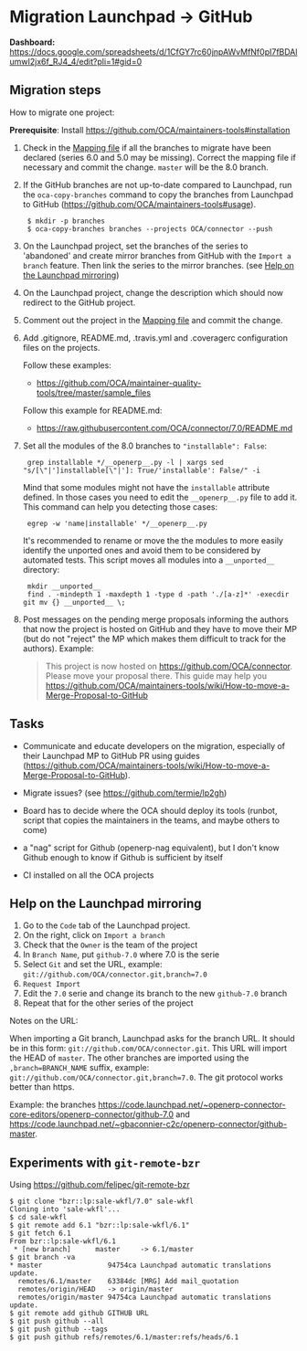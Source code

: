 # Migration Launchpad → GitHub

**Dashboard:** https://docs.google.com/spreadsheets/d/1CfGY7rc60jnpAWvMfNf0pI7fBDAlumwI2jx6f_RJ4_4/edit?pli=1#gid=0

## Migration steps

How to migrate one project:

**Prerequisite**: Install https://github.com/OCA/maintainers-tools#installation

1. Check in the [Mapping  file](https://github.com/OCA/maintainers-tools/blob/master/tools/branches.yaml) if all the branches to migrate have been declared (series 6.0 and 5.0 may be missing). Correct the mapping file if necessary and commit the change. `master` will be the 8.0 branch.

2. If the GitHub branches are not up-to-date compared to Launchpad, run the `oca-copy-branches` command to copy the branches from Launchpad to GitHub (https://github.com/OCA/maintainers-tools#usage).

        $ mkdir -p branches
        $ oca-copy-branches branches --projects OCA/connector --push

3. On the Launchpad project, set the branches of the series to 'abandoned' and create mirror branches from GitHub with the `Import a branch` feature. Then link the series to the mirror branches. (see [Help on the Launchpad mirroring](#help-on-the-launchpad-mirroring))

4. On the Launchpad project, change the description which should now redirect to the GitHub project.

5. Comment out the project in the [Mapping  file](https://github.com/OCA/maintainers-tools/blob/master/tools/branches.yaml) and commit the change.

6. Add .gitignore, README.md, .travis.yml and .coveragerc configuration files on the projects. 

   Follow these examples:
   * https://github.com/OCA/maintainer-quality-tools/tree/master/sample_files

   Follow this example for README.md:
   * https://raw.githubusercontent.com/OCA/connector/7.0/README.md

7. Set all the modules of the 8.0 branches to `"installable": False`:

        grep installable */__openerp__.py -l | xargs sed  "s/[\"|']installable[\"|']: True/'installable': False/" -i

    Mind that some modules might not have the `installable` attribute defined. In those cases you need to edit the `__openerp__.py` file to add it. This command can help you detecting those cases:

        egrep -w 'name|installable' */__openerp__.py

    It's recommended to rename or move the the modules to more easily identify the unported ones and avoid them to be considered by automated tests.
    This script moves all modules into a `__unported__` directory:

        mkdir __unported__
        find . -mindepth 1 -maxdepth 1 -type d -path './[a-z]*' -execdir git mv {} __unported__ \;

8. Post messages on the pending merge proposals informing the authors that now the project is hosted on GitHub and they have to move their MP (but do not "reject" the MP which makes them difficult to track for the authors). Example:

    > This project is now hosted on https://github.com/OCA/connector. Please move your proposal there. This guide may help you https://github.com/OCA/maintainers-tools/wiki/How-to-move-a-Merge-Proposal-to-GitHub


## Tasks

* Communicate and educate developers on the migration, especially of their Launchpad MP to GitHub PR using guides (https://github.com/OCA/maintainers-tools/wiki/How-to-move-a-Merge-Proposal-to-GitHub).

* Migrate issues? (see https://github.com/termie/lp2gh)

* Board has to decide where the OCA should deploy its tools (runbot, script that copies the maintainers in the teams, and maybe others to come)

* a "nag" script for Github (openerp-nag equivalent), but I don't know
Github enough to know if Github is sufficient by itself

* CI installed on all the OCA projects

## Help on the Launchpad mirroring

1. Go to the `Code` tab of the Launchpad project.
1. On the right, click on `Import a branch`
1. Check that the `Owner` is the team of the project
1. In `Branch Name`, put `github-7.0` where 7.0 is the serie
1. Select `Git` and set the URL, example: `git://github.com/OCA/connector.git,branch=7.0`
1. `Request Import`
1. Edit the `7.0` serie and change its branch to the new `github-7.0` branch
1. Repeat that for the other series of the project

Notes on the URL:

When importing a Git branch, Launchpad asks for the branch URL.
It should be in this form: `git://github.com/OCA/connector.git`.
This URL will import the HEAD of `master`. The other branches are imported using the `,branch=BRANCH_NAME` suffix, example: `git://github.com/OCA/connector.git,branch=7.0`.
The git protocol works better than https.

Example: the branches https://code.launchpad.net/~openerp-connector-core-editors/openerp-connector/github-7.0 and https://code.launchpad.net/~gbaconnier-c2c/openerp-connector/github-master.


## Experiments with `git-remote-bzr`

Using https://github.com/felipec/git-remote-bzr

    $ git clone "bzr::lp:sale-wkfl/7.0" sale-wkfl
    Cloning into 'sale-wkfl'...
    $ cd sale-wkfl 
    $ git remote add 6.1 "bzr::lp:sale-wkfl/6.1"                                       
    $ git fetch 6.1
    From bzr::lp:sale-wkfl/6.1
     * [new branch]      master     -> 6.1/master
    $ git branch -va
    * master                94754ca Launchpad automatic translations update.
      remotes/6.1/master    63384dc [MRG] Add mail_quotation
      remotes/origin/HEAD   -> origin/master
      remotes/origin/master 94754ca Launchpad automatic translations update.
    $ git remote add github GITHUB URL
    $ git push github --all
    $ git push github --tags
    $ git push github refs/remotes/6.1/master:refs/heads/6.1